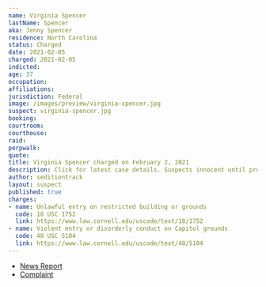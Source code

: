 ```yaml
---
name: Virginia Spencer
lastName: Spencer
aka: Jenny Spencer
residence: North Carolina
status: Charged
date: 2021-02-05
charged: 2021-02-05
indicted:
age: 37
occupation:
affiliations:
jurisdiction: Federal
image: /images/preview/virginia-spencer.jpg
suspect: virginia-spencer.jpg
booking:
courtroom:
courthouse:
raid:
perpwalk:
quote:
title: Virginia Spencer charged on February 2, 2021
description: Click for latest case details. Suspects innocent until proven guilty.
author: seditiontrack
layout: suspect
published: true
charges:
- name: Unlawful entry on restricted building or grounds
  code: 18 USC 1752
  link: https://www.law.cornell.edu/uscode/text/18/1752
- name: Violent entry or disorderly conduct on Capitol grounds
  code: 40 USC 5104
  link: https://www.law.cornell.edu/uscode/text/40/5104
---
```

- [News Report](https://www.msn.com/en-us/news/crime/nc-woman-turns-self-over-to-fbi-for-alleged-role-in-us-capitol-riot-a-month-after-husbands-arrest/ar-BB1dvNB2?ocid=st)
- [Complaint](https://www.scribd.com/document/493601649/j-Spencer-FBI-document)
